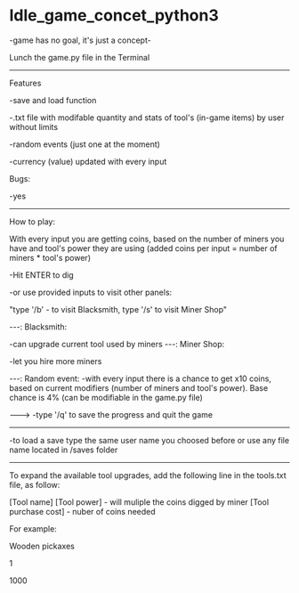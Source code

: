 # Idle_game_concet_python3

-game has no goal, it's just a concept-

Lunch the game.py file in the Terminal

---------------------------------




Features

-save and load function

-.txt file with modifable quantity and stats of tool's (in-game items) by user without limits

-random events (just one at the moment)

-currency (value) updated with every input


Bugs:

-yes


---------------------------------


How to play:

With every input you are getting coins, based on the number of miners you have and tool's power they are using (added coins per input  = number of miners * tool's power)

-Hit ENTER to dig

-or use provided inputs to visit other panels:

"type '/b' - to visit Blacksmith, type '/s' to visit Miner Shop"

---:
Blacksmith:

-can upgrade current tool used by miners
---:
Miner Shop:

-let you hire more miners

---:
Random event:
-with every input there is a chance to get x10 coins, based on current modifiers (number of miners and tool's power). 
Base chance is 4% (can be modifiable in the game.py file)

--->
-type '/q' to save the progress and quit the game

---------------------------------
-to load a save type the same user name you choosed before or use any file name located in /saves folder

---------------------------------

To expand the available tool upgrades, add the following line in the tools.txt file, as follow:

[Tool name]
[Tool power] - will muliple the coins digged by miner
[Tool purchase cost] - nuber of coins needed

For example:

Wooden pickaxes 

1

1000


